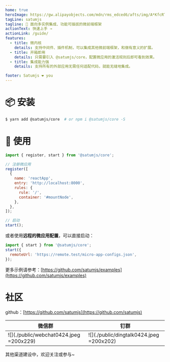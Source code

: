 ```yaml
---
home: true
heroImage: https://gw.alipayobjects.com/mdn/rms_edced6/afts/img/A*KfcRTYnC4eoAAAAAAAAAAAAAARQnAQ
tagLine: satumjs
tagline: 💫 面向多实例集成、功能可插拔的微前端框架
actionText: 快速上手 →
actionLink: /guide/
features:
  - title: 微内核
    details: 支持中间件、插件机制，可以集成其他微前端框架，和做有意义的扩展。
  - title: 开箱即用
    details: 只需要引入 @satumjs/core，配置微应用的激活规则后即可看到效果。
  - title: 集成能力强
    details: 支持所有的外部应用无需任何适配代码，就能无缝地集成。

footer: Satumjs ❤️ you
---
```


# 📦 安装

```bash
$ yarn add @satumjs/core  # or npm i @satumjs/core -S
```

# 🔨 使用

```js
import { register, start } from '@satumjs/core';

// 注册微应用
register([
  {
    name: 'reactApp',
    entry: 'http://localhost:8000',
    rules: {
      rule: '/',
      container: '#mountNode',
    },
  },
]);

// 启动
start();
```

或者使用**远程的微应用配置**，可以直接启动：

```js {3}
import { start } from '@satumjs/core';
start({
  remoteUrl: 'https://remote.test/micro-app-configs.json',
});
```

更多示例请参考：[https://github.com/satumjs/examples](https://github.com/satumjs/examples)

# 社区

github：[https://github.com/satumjs](https://github.com/satumjs)

| 微信群                                  | 钉群                                     |
| --------------------------------------- | ---------------------------------------- |
| ![](./public/webchat0424.jpeg =200x229) | ![](./public/dingtalk0424.jpeg =200x202) |

其他渠道建设中，欢迎关注或参与~
